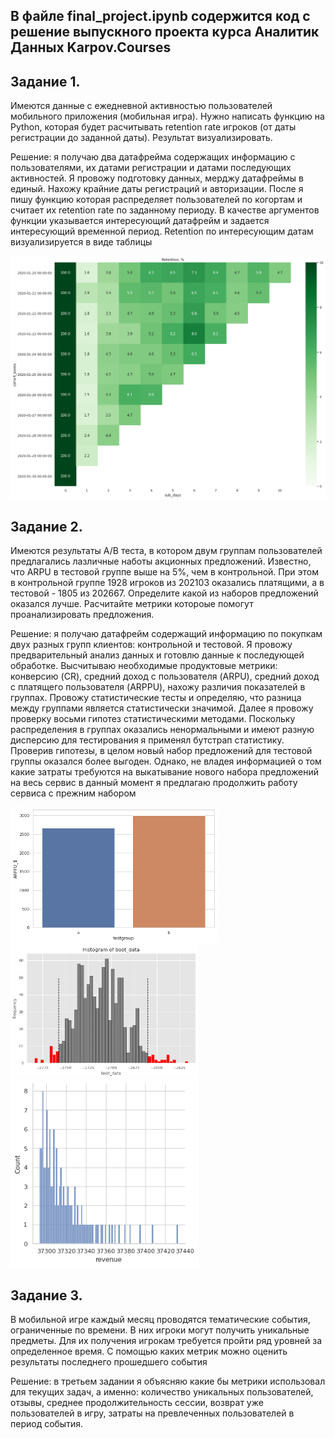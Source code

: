 ## В файле final_project.ipynb содержится код с решение выпускного проекта курса Аналитик Данных Karpov.Courses

## Задание 1. 
Имеются данные с ежедневной активностью пользователей мобильного приложения (мобильная игра). Нужно написать функцию на Python, которая будет расчитывать retention rate игроков (от даты регистрации до заданной даты). Результат визуализировать.

Решение: я получаю два датафрейма содержащих информацию с пользователями, их датами регистрации и датами последующих активностей. Я провожу подготовку данных, мерджу датафреймы в единый. Нахожу крайние даты регистраций и авторизации. После я пишу функцию которая распределяет пользователей по когортам и считает их retention rate по заданному периоду. В качестве аргументов функции указывается интересующий датафрейм и задается интересующий временной период. Retention по интересующим датам визуализируется в виде таблицы

<img src="images/retention.jpg" alt="pic1" width="600">

## Задание 2.
Имеются результаты A/B теста, в котором двум группам пользователей предлагались лазличные наботы акционных предложений. Известно, что ARPU в тестовой группе выше на 5%, чем в контрольной. При этом в контрольной группе 1928 игроков из 202103 оказались платящими, а в тестовой - 1805 из 202667. Определите какой из наборов предложений оказался лучше. Расчитайте метрики котороые помогут проанализировать предложения.

Решение: я получаю датафрейм содержащий информацию по покупкам двух разных групп клиентов: контрольной и тестовой. Я провожу предварительный анализ данных и готовлю данные к последующей обработке. Высчитываю необходимые продуктовые метрики: конверсию (CR), средний доход с пользователя (ARPU), средний доход с платящего пользователя (ARPPU), нахожу различия показателей в группах. Провожу статистические тесты и определяю, что разница между группами является статистически значимой. Далее я провожу проверку восьми гипотез статистическими методами. Поскольку распределения в группах оказались ненормальными и имеют разную дисперсию для тестирования я применял бутстрап статистику. Проверив гипотезы, в целом новый набор предложений для тестовой группы оказался более выгоден. Однако, не владея информацией о том какие затраты требуются на выкатывание нового набора предложений на весь сервис в данный момент я предлагаю продолжить работу сервиса с прежним набором

<img src="images/graph1.jpg" alt="pic1" width="330"> <img src="images/graph3.jpg" alt="pic1" width="300"> <br>
<img src="images/graph2.jpg" alt="pic1" width="300">


## Задание 3.
В мобильной игре каждый месяц проводятся тематические события, ограниченные по времени. В них игроки могут получить уникальные предметы. Для их получения игрокам требуется пройти ряд уровней за определенное время. С помощью каких метрик можно оценить результаты последнего прошедшего события

Решение: в третьем задании я объясняю какие бы метрики использовал для текущих задач, а именно: количество уникальных пользователей, отзывы, среднее продолжительность сессии, возврат уже пользователей в игру, затраты на превлеченных пользователей в период события.
